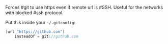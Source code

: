 Forces #git to use https even if remote url is #SSH. Useful for the networks with blocked #ssh protocol.

Put this inside your `~/.gitconfig`:

```c
[url "https://github.com"]
	insteadOf = git://github.com
```
